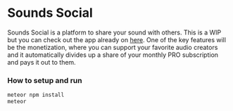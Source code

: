 # Sounds Social

Sounds Social is a platform to share your sound with others. This is a WIP but you can check out the app already on [here](https://soundssocial.eu.meteorapp.com/). One of the key features will be the monetization, where you can support your favorite audio creators and it automatically divides up a share of your monthly PRO subscription and pays it out to them. 

### How to setup and run

```sh
meteor npm install
meteor
```
